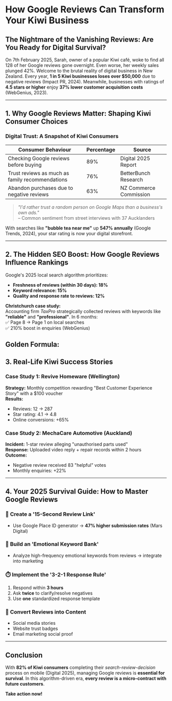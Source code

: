 # How Google Reviews Can Transform Your Kiwi Business

## The Nightmare of the Vanishing Reviews: Are You Ready for Digital Survival?

On 7th February 2025, Sarah, owner of a popular Kiwi café, woke to find all 128 of her Google reviews gone overnight. Even worse, her weekly sales plunged 42%. Welcome to the brutal reality of digital business in New Zealand. Every year, **1 in 5 Kiwi businesses loses over $50,000** due to negative reviews (Impact PR, 2024). Meanwhile, businesses with ratings of **4.5 stars or higher** enjoy **37% lower customer acquisition costs** (WebGenius, 2023).

---

## 1. Why Google Reviews Matter: Shaping Kiwi Consumer Choices

### Digital Trust: A Snapshot of Kiwi Consumers

| **Consumer Behaviour**                          | **Percentage** | **Source**             |
| ----------------------------------------------- | -------------- | ---------------------- |
| Checking Google reviews before buying           | 89%            | Digital 2025 Report    |
| Trust reviews as much as family recommendations | 76%            | BetterBunch Research   |
| Abandon purchases due to negative reviews       | 63%            | NZ Commerce Commission |

> *"I'd rather trust a random person on Google Maps than a business's own ads."*  
– Common sentiment from street interviews with 37 Aucklanders

With searches like **"bubble tea near me"** up **547% annually** (Google Trends, 2024), your star rating is now your digital storefront.

---

## 2. The Hidden SEO Boost: How Google Reviews Influence Rankings

Google's 2025 local search algorithm prioritizes:  
- **Freshness of reviews (within 30 days): 18%**  
- **Keyword relevance: 15%**  
- **Quality and response rate to reviews: 12%**  

**Christchurch case study:**  
Accounting firm *TaxPro* strategically collected reviews with keywords like **"reliable"** and **"professional"**. In 6 months:  
✅ Page 8 → Page 1 on local searches  
✅ 210% boost in enquiries (WebGenius)  

**Golden Formula:**  
---

## 3. Real-Life Kiwi Success Stories

### Case Study 1: Revive Homeware (Wellington)  
**Strategy:** Monthly competition rewarding "Best Customer Experience Story" with a $100 voucher  
**Results:**  
- Reviews: 12 → 287  
- Star rating: 4.1 → 4.8  
- Online conversions: +65%  

### Case Study 2: MechaCare Automotive (Auckland)  
**Incident:** 1-star review alleging "unauthorised parts used"  
**Response:** Uploaded video reply + repair records within 2 hours  
**Outcome:**  
- Negative review received 83 "helpful" votes  
- Monthly enquiries: +22%  

---

## 4. Your 2025 Survival Guide: How to Master Google Reviews

### 🚀 **Create a '15-Second Review Link'**  
- Use Google Place ID generator → **47% higher submission rates** (Mars Digital)  

### 🧠 **Build an 'Emotional Keyword Bank'**  
- Analyze high-frequency emotional keywords from reviews → integrate into marketing  

### ⏱️ **Implement the '3-2-1 Response Rule'**  
1. Respond within **3 hours**  
2. Ask **twice** to clarify/resolve negatives  
3. Use **one** standardized response template  

### 📢 **Convert Reviews into Content**  
- Social media stories  
- Website trust badges  
- Email marketing social proof  

---

## Conclusion  

With **82% of Kiwi consumers** completing their *search-review-decision* process on mobile (Digital 2025), managing Google reviews is **essential for survival**. In this algorithm-driven era, **every review is a micro-contract with future customers**.  

**Take action now!**